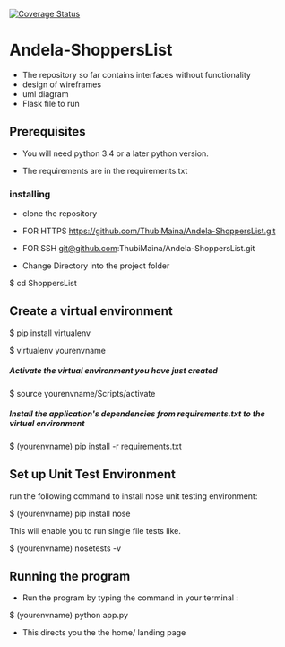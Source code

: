[![Coverage Status](https://coveralls.io/repos/github/ThubiMaina/Andela-ShoppersList/badge.svg?branch=master)](https://coveralls.io/github/ThubiMaina/Andela-ShoppersList?branch=master)


# Andela-ShoppersList

- The repository so far contains interfaces without functionality
- design of wireframes
- uml diagram
- Flask file to run

## Prerequisites

- You will need python 3.4 or a later python version.

- The requirements are in the requirements.txt

### installing

- clone the repository

- FOR HTTPS https://github.com/ThubiMaina/Andela-ShoppersList.git

- FOR SSH git@github.com:ThubiMaina/Andela-ShoppersList.git

- Change Directory into the project folder

$ cd ShoppersList

## Create a virtual environment 

$ pip install virtualenv

$ virtualenv yourenvname

##### Activate the virtual environment you have just created

$ source yourenvname/Scripts/activate

##### Install the application's dependencies from requirements.txt to the virtual environment

$ (yourenvname) pip install -r requirements.txt

## Set up Unit Test Environment

run the following command to install nose unit testing environment:

$ (yourenvname) pip install nose

This will enable you to run single file tests like.

$ (yourenvname) nosetests -v

## Running the program

- Run the program by typing the command in your terminal :

$ (yourenvname) python app.py

- This directs you the the home/ landing page 


